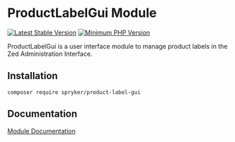 # ProductLabelGui Module
[![Latest Stable Version](https://poser.pugx.org/spryker/product-label-gui/v/stable.svg)](https://packagist.org/packages/spryker/product-label-gui)
[![Minimum PHP Version](https://img.shields.io/badge/php-%3E%3D%207.4-8892BF.svg)](https://php.net/)

ProductLabelGui is a user interface module to manage product labels in the Zed Administration Interface.

## Installation

```
composer require spryker/product-label-gui
```

## Documentation

[Module Documentation](https://docs.spryker.com)
